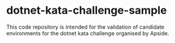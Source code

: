 # dotnet-kata-challenge-sample
This code repository is intended for the validation of candidate environments for the dotnet kata challenge organised by Apside.
